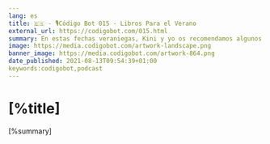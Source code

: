 ```yaml
---
lang: es
title: 🇪🇸 - 🎙Código Bot 015 - Libros Para el Verano
external_url: https://codigobot.com/015.html
summary: En estas fechas veraniegas, Kini y yo os recomendamos algunos de nuestros libros favoritos.
image: https://media.codigobot.com/artwork-landscape.png
banner_image: https://media.codigobot.com/artwork-864.png
date_published: 2021-08-13T09:54:39+01:00
keywords:codigobot,podcast
---
```


# [%title]

[%summary]
